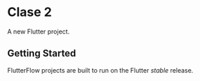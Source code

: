 # Clase 2

A new Flutter project.

## Getting Started

FlutterFlow projects are built to run on the Flutter _stable_ release.
